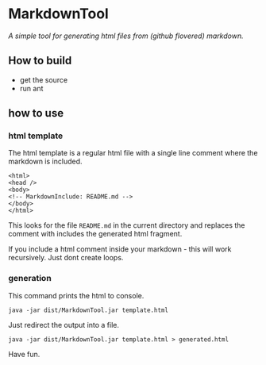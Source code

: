 # MarkdownTool

*A simple tool for generating html files from (github flovered) markdown.*

## How to build

- get the source
- run ant

## how to use

### html template

The html template is a regular html file with a single line comment where the
markdown is included.

    <html>
    <head />
    <body>
    <!-- MarkdownInclude: README.md -->
    </body>
    </html>

This looks for the file `README.md` in the current directory and replaces the comment with includes the generated html fragment.

If you include a html comment inside your markdown - this will work recursively. Just dont create loops.

### generation

This command prints the html to console.

    java -jar dist/MarkdownTool.jar template.html

Just redirect the output into a file.

    java -jar dist/MarkdownTool.jar template.html > generated.html

Have fun.
